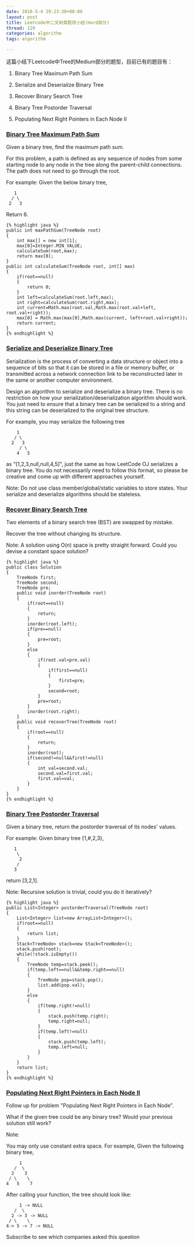 ```yaml
---
date: 2016-5-4 19:23:30+00:00
layout: post
title: Leetcode中二叉树类题目小结(Hard部分)
thread: 129
categories: algorithm
tags: algorithm

---
```


这篇小结下Leetcode中Tree的Medium部分的题型，目前已有的题目有：

1. Binary Tree Maximum Path Sum

2. Serialize and Deserialize Binary Tree

3. Recover Binary Search Tree

4. Binary Tree Postorder Traversal

5. Populating Next Right Pointers in Each Node II


### [Binary Tree Maximum Path Sum](https://leetcode.com/problems/binary-tree-maximum-path-sum/) ###

Given a binary tree, find the maximum path sum.

For this problem, a path is defined as any sequence of nodes from some starting node to any node in the tree along the parent-child connections. The path does not need to go through the root.

For example:
Given the below binary tree,

       1
      / \
     2   3

Return 6.

	{% highlight java %}
	public int maxPathSum(TreeNode root)
	{
		int max[] = new int[1];
		max[0]=Integer.MIN_VALUE;
		calculateSum(root,max);
		return max[0];
	}
	public int calculateSum(TreeNode root, int[] max)
	{
		if(root==null)
		{
			return 0;
		}
		int left=calculateSum(root.left,max);
		int right=calculateSum(root.right,max);
		int current=Math.max(root.val,Math.max(root.val+left, root.val+right));
		max[0] = Math.max(max[0],Math.max(current, left+root.val+right));
		return current;
	}
	{% endhighlight %}

### [Serialize and Deserialize Binary Tree](https://leetcode.com/problems/serialize-and-deserialize-binary-tree/) ###

Serialization is the process of converting a data structure or object into a sequence of bits so that it can be stored in a file or memory buffer, or transmitted across a network connection link to be reconstructed later in the same or another computer environment.

Design an algorithm to serialize and deserialize a binary tree. There is no restriction on how your serialization/deserialization algorithm should work. You just need to ensure that a binary tree can be serialized to a string and this string can be deserialized to the original tree structure.

For example, you may serialize the following tree

	    1
	   / \
	  2   3
	     / \
	    4   5

as "[1,2,3,null,null,4,5]", just the same as how LeetCode OJ serializes a binary tree. You do not necessarily need to follow this format, so please be creative and come up with different approaches yourself.

Note: Do not use class member/global/static variables to store states. Your serialize and deserialize algorithms should be stateless.


### [Recover Binary Search Tree](https://leetcode.com/problems/recover-binary-search-tree/) ###

Two elements of a binary search tree (BST) are swapped by mistake.

Recover the tree without changing its structure.

Note:
A solution using O(n) space is pretty straight forward. Could you devise a constant space solution?

	{% highlight java %}
	public class Solution
	{
		TreeNode first;
		TreeNode second;
		TreeNode pre;
		public void inorder(TreeNode root)
		{
			if(root==null)
			{
				return;
			}
			inorder(root.left);
			if(pre==null)
			{
				pre=root;
			}
			else
			{
				if(root.val<pre.val)
				{
					if(first==null)
					{
						first=pre;
					}
					second=root;
				}
				pre=root;
			}
			inorder(root.right);
		}
		public void recoverTree(TreeNode root)
		{
			if(root==null)
			{
				return;
			}
			inorder(root);
			if(second!=null&&first!=null)
			{
				int val=second.val;
				second.val=first.val;
				first.val=val;
			}
		}
	}
	{% endhighlight %}

### [Binary Tree Postorder Traversal](https://leetcode.com/problems/binary-tree-postorder-traversal/) ###

Given a binary tree, return the postorder traversal of its nodes' values.

For example:
Given binary tree {1,#,2,3},

	   1
	    \
	     2
	    /
	   3

return [3,2,1].

Note: Recursive solution is trivial, could you do it iteratively?

	{% highlight java %}
	public List<Integer> postorderTraversal(TreeNode root)
	{
		List<Integer> list=new ArrayList<Integer>();
		if(root==null)
		{
			return list;
		}
		Stack<TreeNode> stack=new Stack<TreeNode>();
		stack.push(root);
		while(!stack.isEmpty())
		{
			TreeNode temp=stack.peek();
			if(temp.left==null&&temp.right==null)
			{
				TreeNode pop=stack.pop();
				list.add(pop.val);
			}
			else
			{
				if(temp.right!=null)
				{
					stack.push(temp.right);
					temp.right=null;
				}
				if(temp.left!=null) 
				{
					stack.push(temp.left);
					temp.left=null;
				}
			}
		}
		return list;
	}
	{% endhighlight %}

### [Populating Next Right Pointers in Each Node II](https://leetcode.com/problems/populating-next-right-pointers-in-each-node-ii/) ###

Follow up for problem "Populating Next Right Pointers in Each Node".

What if the given tree could be any binary tree? Would your previous solution still work?

Note:

You may only use constant extra space.
For example,
Given the following binary tree,

         1
       /  \
      2    3
     / \    \
    4   5    7

After calling your function, the tree should look like:

         1 -> NULL
       /  \
      2 -> 3 -> NULL
     / \    \
    4-> 5 -> 7 -> NULL

Subscribe to see which companies asked this question



